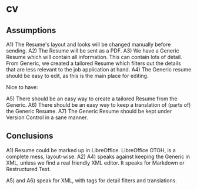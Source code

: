 cv
==

Assumptions
-----------

A1) The Resume's layout and looks will be changed manually before sending.
A2) The Resume will be sent as a PDF.
A3) We have a Generic Resume which will contain all information.
    This can contain lots of detail.
    From Generic, we created a tailored Resume which filters out the details
    that are less relevant to the job application at hand.
A4) The Generic resume should be easy to edit, as this is the main place
    for editing.

Nice to have:

A5) There should be an easy way to create a tailored Resume from the
    Generic.
A6) There should be an easy way to keep a translation of (parts of) the
    Generic Resume.
A7) The Generic Resume should be kept under Version Control in a sane manner.


Conclusions
-----------

A1) Resume could be marked up in LibreOffice.
    LibreOffice OTOH, is a complete mess, layout-wise.
A2)
A4) speaks against keeping the Generic in XML, unless we find a real
    friendly XML editor.
    It speaks for Markdown or Restructured Text.

A5) and A6) speak for XML, with tags for detail filters and translations.